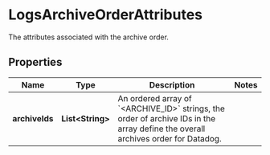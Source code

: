 

# LogsArchiveOrderAttributes

The attributes associated with the archive order.

## Properties

Name | Type | Description | Notes
------------ | ------------- | ------------- | -------------
**archiveIds** | **List&lt;String&gt;** | An ordered array of &#x60;&lt;ARCHIVE_ID&gt;&#x60; strings, the order of archive IDs in the array define the overall archives order for Datadog. | 



